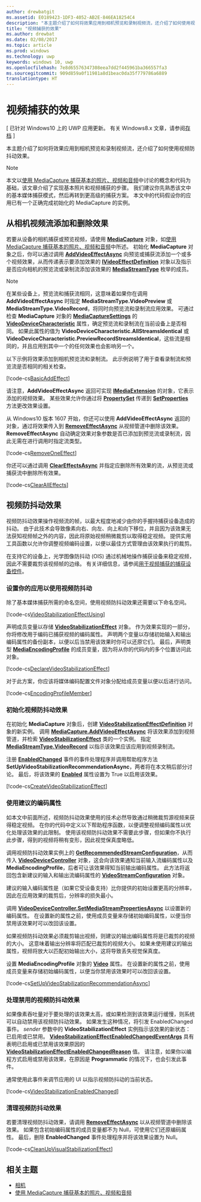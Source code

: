```yaml
---
author: drewbatgit
ms.assetid: E0189423-1DF3-4052-AB2E-846EA18254C4
description: "本主题介绍了如何将效果应用到相机预览和录制视频流，还介绍了如何使用视频防抖动效果。"
title: "视频捕获的效果"
ms.author: drewbat
ms.date: 02/08/2017
ms.topic: article
ms.prod: windows
ms.technology: uwp
keywords: windows 10, uwp
ms.openlocfilehash: 7e8d65576347308eea7dd2f445961ba366557fa3
ms.sourcegitcommit: 909d859a0f11981a8d1beac0da35f779786a6889
translationtype: HT
---
```

# <a name="effects-for-video-capture"></a>视频捕获的效果

\[ 已针对 Windows10 上的 UWP 应用更新。 有关 Windows8.x 文章，请参阅[存档](http://go.microsoft.com/fwlink/p/?linkid=619132) \]

本主题介绍了如何将效果应用到相机预览和录制视频流，还介绍了如何使用视频防抖动效果。

> [!NOTE] 
> 本文以[使用 MediaCapture 捕获基本的照片、视频和音频](basic-photo-video-and-audio-capture-with-MediaCapture.md)中讨论的概念和代码为基础，该文章介绍了实现基本照片和视频捕获的步骤。 我们建议你先熟悉该文中的基本媒体捕获模式，然后再转到更高级的捕获方案。 本文中的代码假设你的应用已有一个正确完成初始化的 MediaCapture 的实例。

## <a name="adding-and-removing-effects-from-the-camera-video-stream"></a>从相机视频流添加和删除效果
若要从设备的相机捕获或预览视频，请使用 [**MediaCapture**](https://msdn.microsoft.com/library/windows/apps/Windows.Media.Capture.MediaCapture) 对象，如[使用 MediaCapture 捕获基本的照片、视频和音频](basic-photo-video-and-audio-capture-with-MediaCapture.md)中所述。 初始化 **MediaCapture** 对象之后，你可以通过调用 [**AddVideoEffectAsync**](https://msdn.microsoft.com/library/windows/apps/dn878035) 向预览或捕获流添加一个或多个视频效果，从而传递表示要添加效果的 [**IVideoEffectDefinition**](https://msdn.microsoft.com/library/windows/apps/Windows.Media.Effects.IVideoEffectDefinition) 对象以及指示是否应向相机的预览流或录制流添加该效果的 [**MediaStreamType**](https://msdn.microsoft.com/library/windows/apps/Windows.Media.Capture.MediaStreamType) 枚举的成员。

> [!NOTE]
> 在某些设备上，预览流和捕获流相同，这意味着如果你在调用 **AddVideoEffectAsync** 时指定 **MediaStreamType.VideoPreview** 或 **MediaStreamType.VideoRecord**，将同时向预览流和录制流应用效果。 可通过检查 **MediaCapture** 对象的 [**MediaCaptureSettings**](https://msdn.microsoft.com/library/windows/apps/Windows.Media.Capture.MediaCapture.MediaCaptureSettings) 的 [**VideoDeviceCharacteristic**](https://msdn.microsoft.com/library/windows/apps/Windows.Media.Capture.MediaCaptureSettings.VideoDeviceCharacteristic) 属性，确定预览流和录制流在当前设备上是否相同。 如果此属性的值为 **VideoDeviceCharacteristic.AllStreamsIdentical** 或 **VideoDeviceCharacteristic.PreviewRecordStreamsIdentical**，这些流是相同的，并且应用到其中一个的任何效果也会影响另一个。

以下示例将效果添加到相机预览流和录制流。 此示例说明了用于查看录制流和预览流是否相同的相关检查。

[!code-cs[BasicAddEffect](./code/SimpleCameraPreview_Win10/cs/MainPage.Effects.xaml.cs#SnippetBasicAddEffect)]

请注意，**AddVideoEffectAsync** 返回可实现 [**IMediaExtension**](https://msdn.microsoft.com/library/windows/apps/Windows.Media.IMediaExtension) 的对象，它表示添加的视频效果。 某些效果允许你通过将 [**PropertySet**](https://msdn.microsoft.com/library/windows/apps/Windows.Foundation.Collections.PropertySet) 传递到 [**SetProperties**](https://msdn.microsoft.com/library/windows/apps/br240986) 方法更改效果设置。

从 Windows10 版本 1607 开始，你还可以使用 **AddVideoEffectAsync** 返回的对象，通过将效果传入到 [**RemoveEffectAsync**](https://msdn.microsoft.com/library/windows/apps/mt667957) 从视频管道中删除该效果。 **RemoveEffectAsync** 自动确定效果对象参数是否已添加到预览流或录制流，因此无需在进行调用时指定流类型。

[!code-cs[RemoveOneEffect](./code/SimpleCameraPreview_Win10/cs/MainPage.Effects.xaml.cs#SnippetRemoveOneEffect)]

你还可以通过调用 [**ClearEffectsAsync**](https://msdn.microsoft.com/library/windows/apps/br226592) 并指定应删除所有效果的流，从预览流或捕获流中删除所有效果。

[!code-cs[ClearAllEffects](./code/SimpleCameraPreview_Win10/cs/MainPage.Effects.xaml.cs#SnippetClearAllEffects)]

## <a name="video-stabilization-effect"></a>视频防抖动效果

视频防抖动效果操作视频流的帧，以最大程度地减少由你的手握持捕获设备造成的抖动。 由于此技术会导致像素向右、向左、向上和向下移位，并且因为该效果无法获知视频帧之外的内容，因此将原始视频稍微裁剪以取得稳定视频。 提供实用工具函数以允许你调整视频编码设置，以便以最佳方式管理由该效果执行的裁剪。

在支持它的设备上，光学图像防抖动 (OIS) 通过机械地操作捕获设备来稳定视频，因此不需要裁剪该视频帧的边缘。 有关详细信息，请参阅[用于视频捕获的捕获设备控件](capture-device-controls-for-video-capture.md)。

### <a name="set-up-your-app-to-use-video-stabilization"></a>设置你的应用以使用视频防抖动

除了基本媒体捕获所需的命名空间，使用视频防抖动效果还需要以下命名空间。

[!code-cs[VideoStabilizationEffectUsing](./code/SimpleCameraPreview_Win10/cs/MainPage.Effects.xaml.cs#SnippetVideoStabilizationEffectUsing)]

声明成员变量以存储 [**VideoStabilizationEffect**](https://msdn.microsoft.com/library/windows/apps/dn926760) 对象。 作为效果实现的一部分，你将修改用于编码已捕获视频的编码属性。 声明两个变量以存储初始输入和输出编码属性的备份副本，以便以后当禁用该效果时你可以还原它们。 最后，声明类型 [**MediaEncodingProfile**](https://msdn.microsoft.com/library/windows/apps/hh701026) 的成员变量，因为将从你的代码内的多个位置访问此对象。

[!code-cs[DeclareVideoStabilizationEffect](./code/SimpleCameraPreview_Win10/cs/MainPage.Effects.xaml.cs#SnippetDeclareVideoStabilizationEffect)]

对于此方案，你应该将媒体编码配置文件对象分配给成员变量以便以后进行访问。

[!code-cs[EncodingProfileMember](./code/SimpleCameraPreview_Win10/cs/MainPage.Effects.xaml.cs#SnippetEncodingProfileMember)]

### <a name="initialize-the-video-stabilization-effect"></a>初始化视频防抖动效果

在初始化 **MediaCapture** 对象后，创建 [**VideoStabilizationEffectDefinition**](https://msdn.microsoft.com/library/windows/apps/dn926762) 对象的新实例。 调用 [**MediaCapture.AddVideoEffectAsync**](https://msdn.microsoft.com/library/windows/apps/dn878035) 将该效果添加到视频管道，并检索 [**VideoStabilizationEffect**](https://msdn.microsoft.com/library/windows/apps/dn926760) 类的一个实例。 指定 [**MediaStreamType.VideoRecord**](https://msdn.microsoft.com/library/windows/apps/br226640) 以指示该效果应该应用到视频录制流。

注册 [**EnabledChanged**](https://msdn.microsoft.com/library/windows/apps/dn948982) 事件的事件处理程序并调用帮助程序方法 **SetUpVideoStabilizationRecommendationAsync**，两者将在本文稍后部分讨论。 最后，将该效果的 [**Enabled**](https://msdn.microsoft.com/library/windows/apps/dn926775) 属性设置为 True 以启用该效果。

[!code-cs[CreateVideoStabilizationEffect](./code/SimpleCameraPreview_Win10/cs/MainPage.Effects.xaml.cs#SnippetCreateVideoStabilizationEffect)]

### <a name="use-recommended-encoding-properties"></a>使用建议的编码属性

如本文中前面所述，视频防抖动效果使用的技术必然导致通过稍微裁剪源视频来获得稳定视频。 在你的代码中定义以下帮助程序函数，以便调整视频编码属性以优化处理该效果的此限制。 使用该视频防抖动效果不需要此步骤，但如果你不执行此步骤，得到的视频将稍有变形，因此视觉保真度略低。

调用视频防抖动效果实例上的 [**GetRecommendedStreamConfiguration**](https://msdn.microsoft.com/library/windows/apps/dn948983)，从而传入 [**VideoDeviceController**](https://msdn.microsoft.com/library/windows/apps/br226825) 对象，这会向该效果通知当前输入流编码属性以及 **MediaEncodingProfile**，后者可让该效果得知当前输出编码属性。 此方法将返回包含新建议的输入和输出流编码属性的 [**VideoStreamConfiguration**](https://msdn.microsoft.com/library/windows/apps/dn926727) 对象。

建议的输入编码属性是（如果它受设备支持）比你提供的初始设置更高的分辨率，因此在应用效果的裁剪后，分辨率的损失最小。

调用 [**VideoDeviceController.SetMediaStreamPropertiesAsync**](https://msdn.microsoft.com/library/windows/apps/hh700895) 以设置新的编码属性。 在设置新的属性之前，使用成员变量来存储初始编码属性，以便当你禁用该效果时可以改回该设置。

如果视频防抖动效果必须裁剪输出视频，则建议的输出编码属性将是已裁剪的视频的大小。 这意味着输出分辨率将匹配已裁剪的视频大小。 如果未使用建议的输出属性，视频将放大以匹配初始输出大小，这将导致丢失视觉保真度。

设置 **MediaEncodingProfile** 对象的 [**Video**](https://msdn.microsoft.com/library/windows/apps/hh701124) 属性。 在设置新的属性之前，使用成员变量来存储初始编码属性，以便当你禁用该效果时可以改回该设置。

[!code-cs[SetUpVideoStabilizationRecommendationAsync](./code/SimpleCameraPreview_Win10/cs/MainPage.Effects.xaml.cs#SnippetSetUpVideoStabilizationRecommendationAsync)]

### <a name="handle-the-video-stabilization-effect-being-disabled"></a>处理禁用的视频防抖动效果

如果像素吞吐量对于要处理的该效果太高，或如果检测到该效果运行缓慢，则系统可以自动禁用该视频防抖动效果。 如果发生这种情况，将引发 EnabledChanged 事件。 *sender* 参数中的 **VideoStabilizationEffect** 实例指示该效果的新状态：已启用或已禁用。 [**VideoStabilizationEffectEnabledChangedEventArgs**](https://msdn.microsoft.com/library/windows/apps/dn948979) 具有表明已启用或已禁用该效果原因的 [**VideoStabilizationEffectEnabledChangedReason**](https://msdn.microsoft.com/library/windows/apps/dn948981) 值。 请注意，如果你以编程方式启用或禁用该效果，在原因是 **Programmatic** 的情况下，也会引发此事件。

通常使用此事件来调节应用的 UI 以指示视频防抖动的当前状态。

[!code-cs[VideoStabilizationEnabledChanged](./code/SimpleCameraPreview_Win10/cs/MainPage.Effects.xaml.cs#SnippetVideoStabilizationEnabledChanged)]

### <a name="clean-up-the-video-stabilization-effect"></a>清理视频防抖动效果

若要清理视频防抖动效果，请调用 [**RemoveEffectAsync**](https://msdn.microsoft.com/library/windows/apps/mt667957) 以从视频管道中删除该效果。 如果包含初始编码属性的成员变量都不为 Null，可使用它们还原编码属性。 最后，删除 **EnabledChanged** 事件处理程序并将该效果设置为 Null。

[!code-cs[CleanUpVisualStabilizationEffect](./code/SimpleCameraPreview_Win10/cs/MainPage.Effects.xaml.cs#SnippetCleanUpVisualStabilizationEffect)]

## <a name="related-topics"></a>相关主题

* [相机](camera.md)
* [使用 MediaCapture 捕获基本的照片、视频和音频](basic-photo-video-and-audio-capture-with-MediaCapture.md)
 

 




